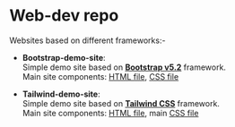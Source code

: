 # Web-dev repo
Websites based on different frameworks:-   
* **Bootstrap-demo-site**:   
Simple demo site based on [**Bootstrap v5.2**](https://getbootstrap.com/) framework.   
Main site components: [HTML file](https://github.com/sinchan-s/py-boot/blob/main/index2.html), [CSS file](https://github.com/sinchan-s/web-dev/blob/main/src/style.css)      
   
* **Tailwind-demo-site**:   
Simple demo site based on [**Tailwind CSS**](https://tailwindcss.com/) framework.   
Main site components: [HTML file](https://github.com/sinchan-s/web-dev/blob/main/dist/index.html), main [CSS file](https://github.com/sinchan-s/web-dev/blob/main/dist/output.css)
